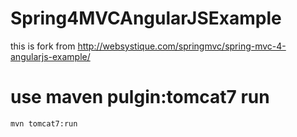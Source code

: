 # Spring4MVCAngularJSExample
this is fork from http://websystique.com/springmvc/spring-mvc-4-angularjs-example/

# use maven pulgin:tomcat7 run
`mvn tomcat7:run`

